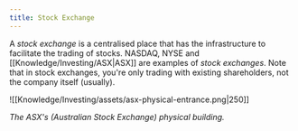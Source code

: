 ```yaml
---
title: Stock Exchange
---
```


A *stock exchange* is a centralised place that has the infrastructure to facilitate the trading of stocks. NASDAQ, NYSE and [[Knowledge/Investing/ASX|ASX]] are examples of *stock exchanges*. Note that in stock exchanges, you're only trading with existing shareholders, not the company itself (usually).

![[Knowledge/Investing/assets/asx-physical-entrance.png|250]]

*The ASX's (Australian Stock Exchange) physical building.*
